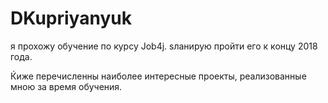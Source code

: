 ﻿# DKupriyanyuk
я прохожу обучение по курсу Job4j. ѕланирую пройти его к концу 2018 года.

Ќиже перечисленны наиболее интересные проекты, реализованные мною за время обучения.